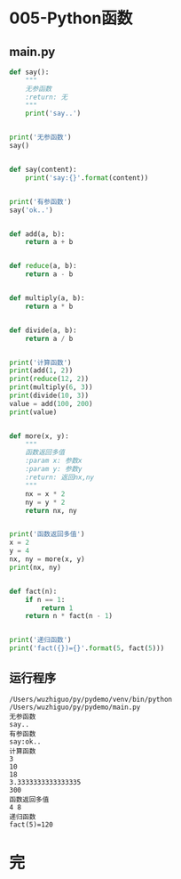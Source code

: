 # 005-Python函数

## main.py

```python
def say():
    """
    无参函数
    :return: 无
    """
    print('say..')


print('无参函数')
say()


def say(content):
    print('say:{}'.format(content))


print('有参函数')
say('ok..')


def add(a, b):
    return a + b


def reduce(a, b):
    return a - b


def multiply(a, b):
    return a * b


def divide(a, b):
    return a / b


print('计算函数')
print(add(1, 2))
print(reduce(12, 2))
print(multiply(6, 3))
print(divide(10, 3))
value = add(100, 200)
print(value)


def more(x, y):
    """
    函数返回多值
    :param x: 参数x
    :param y: 参数y
    :return: 返回nx,ny
    """
    nx = x * 2
    ny = y * 2
    return nx, ny


print('函数返回多值')
x = 2
y = 4
nx, ny = more(x, y)
print(nx, ny)


def fact(n):
    if n == 1:
        return 1
    return n * fact(n - 1)


print('递归函数')
print('fact({})={}'.format(5, fact(5)))

```

## 运行程序

    /Users/wuzhiguo/py/pydemo/venv/bin/python /Users/wuzhiguo/py/pydemo/main.py 
    无参函数
    say..
    有参函数
    say:ok..
    计算函数
    3
    10
    18
    3.3333333333333335
    300
    函数返回多值
    4 8
    递归函数
    fact(5)=120
    

# 完